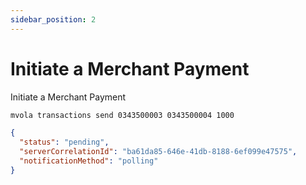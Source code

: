 ```yaml
---
sidebar_position: 2
---
```


# Initiate a Merchant Payment

Initiate a Merchant Payment

```bash title="Execute"
mvola transactions send 0343500003 0343500004 1000
```

```json title="Response"
{
  "status": "pending",
  "serverCorrelationId": "ba61da85-646e-41db-8188-6ef099e47575",
  "notificationMethod": "polling"
}
```
